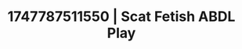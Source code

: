 ---
categories:
- Sex Olympics
- Audio stimulation
- JOI (jerk off instructions)
- MILF
- E-girl erotica
image: /assets/images/1747787511550.jpg
layout: post
seo:
  description: Featured content with sensual ABDL Play, Scat Fetish. HD images available.
  keywords: ABDL Play, Scat Fetish
  og_image: /assets/images/1747787511550.jpg
  schema_type: VisualArtwork
tags:
- '#1747787511550'
- ABDL Play
- Scat Fetish
title: 1747787511550 | Scat Fetish ABDL Play
---